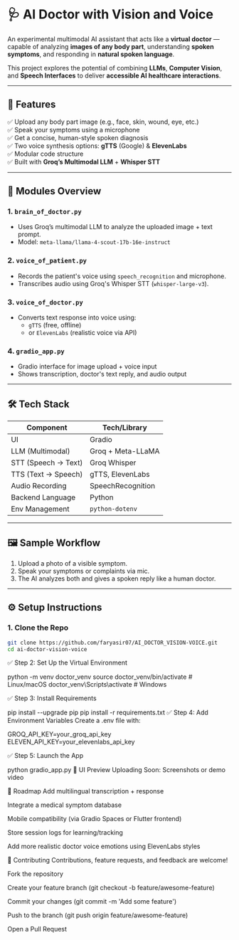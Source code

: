 # 🩺 AI Doctor with Vision and Voice

An experimental multimodal AI assistant that acts like a **virtual doctor** — capable of analyzing **images of any body part**, understanding **spoken symptoms**, and responding in **natural spoken language**.

This project explores the potential of combining **LLMs**, **Computer Vision**, and **Speech Interfaces** to deliver **accessible AI healthcare interactions**.

---

## 🚀 Features

✅ Upload any body part image (e.g., face, skin, wound, eye, etc.)  
✅ Speak your symptoms using a microphone  
✅ Get a concise, human-style spoken diagnosis  
✅ Two voice synthesis options: **gTTS** (Google) & **ElevenLabs**  
✅ Modular code structure  
✅ Built with **Groq’s Multimodal LLM** + **Whisper STT**

---

## 🧠 Modules Overview

### 1. `brain_of_doctor.py`  
- Uses Groq’s multimodal LLM to analyze the uploaded image + text prompt.
- Model: `meta-llama/llama-4-scout-17b-16e-instruct`

### 2. `voice_of_patient.py`  
- Records the patient's voice using `speech_recognition` and microphone.
- Transcribes audio using Groq's Whisper STT (`whisper-large-v3`).

### 3. `voice_of_doctor.py`  
- Converts text response into voice using:
  - `gTTS` (free, offline)
  - or `ElevenLabs` (realistic voice via API)

### 4. `gradio_app.py`  
- Gradio interface for image upload + voice input
- Shows transcription, doctor's text reply, and audio output

---

## 🛠️ Tech Stack

| Component          | Tech/Library        |
|--------------------|---------------------|
| UI                 | Gradio              |
| LLM (Multimodal)   | Groq + Meta-LLaMA   |
| STT (Speech → Text)| Groq Whisper        |
| TTS (Text → Speech)| gTTS, ElevenLabs    |
| Audio Recording    | SpeechRecognition   |
| Backend Language   | Python              |
| Env Management     | `python-dotenv`     |

---

## 🖼️ Sample Workflow

1. Upload a photo of a visible symptom.
2. Speak your symptoms or complaints via mic.
3. The AI analyzes both and gives a spoken reply like a human doctor.

---

## ⚙️ Setup Instructions

### 1. Clone the Repo

```bash
git clone https://github.com/faryasir07/AI_DOCTOR_VISION-VOICE.git
cd ai-doctor-vision-voice
```



✅ Step 2: Set Up the Virtual Environment


python -m venv doctor_venv
source doctor_venv/bin/activate      # Linux/macOS
doctor_venv\Scripts\activate         # Windows


✅ Step 3: Install Requirements


pip install --upgrade pip
pip install -r requirements.txt
✅ Step 4: Add Environment Variables
Create a .env file with:


GROQ_API_KEY=your_groq_api_key
ELEVEN_API_KEY=your_elevenlabs_api_key


✅ Step 5: Launch the App


python gradio_app.py
📸 UI Preview
Uploading Soon: Screenshots or demo video

🔮 Roadmap
 Add multilingual transcription + response

 Integrate a medical symptom database

 Mobile compatibility (via Gradio Spaces or Flutter frontend)

 Store session logs for learning/tracking

 Add more realistic doctor voice emotions using ElevenLabs styles

🤝 Contributing
Contributions, feature requests, and feedback are welcome!

Fork the repository

Create your feature branch (git checkout -b feature/awesome-feature)

Commit your changes (git commit -m 'Add some feature')

Push to the branch (git push origin feature/awesome-feature)

Open a Pull Request

